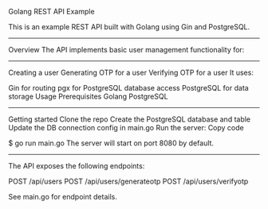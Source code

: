 Golang REST API Example



This is an example REST API built with Golang using Gin and PostgreSQL.

----------------------------------------------

Overview
The API implements basic user management functionality for:

----------------------------------------------

Creating a user
Generating OTP for a user
Verifying OTP for a user
It uses:

Gin for routing
pgx for PostgreSQL database access
PostgreSQL for data storage
Usage
Prerequisites
Golang
PostgreSQL

----------------------------------------------

Getting started
Clone the repo
Create the PostgreSQL database and table
Update the DB connection config in main.go
Run the server:
Copy code

$ go run main.go
The server will start on port 8080 by default.

----------------------------------------------

The API exposes the following endpoints:



POST /api/users
POST /api/users/generateotp
POST /api/users/verifyotp

See main.go for endpoint details.

